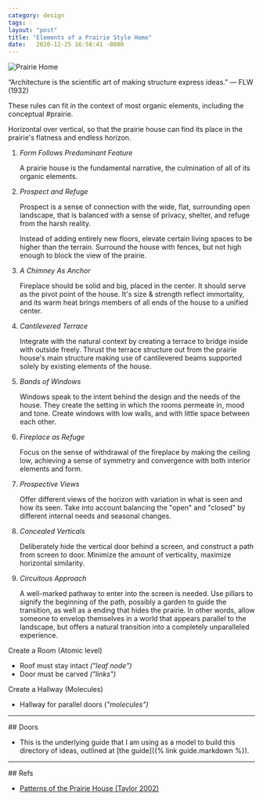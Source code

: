 ```yaml
---
category: design
tags: 💧
layout: "post"
title: "Elements of a Prairie Style Home"
date:   2020-12-25 16:58:41 -0800
---
```


![Prairie Home](/assets/images/prairie_house_1.jpg)

“Architecture is the scientific art of making structure express ideas.” — FLW (1932)

These rules can fit in the context of most organic elements, including the conceptual #prairie.

 Horizontal over vertical, so that the prairie house can find its place in the prairie's flatness and endless horizon.

1. *Form Follows Predominant Feature*

   A prairie house is the fundamental narrative, the culmination of all of its organic elements.

2. *Prospect and Refuge*

   Prospect is a sense of connection with the wide, flat, surrounding open landscape, that is balanced with a sense of privacy, shelter, and refuge from the harsh reality.

   Instead of adding entirely new floors, elevate certain living spaces to be higher than the terrain. Surround the house with fences, but not high enough to block the view of the prairie.

3. *A Chimney As Anchor*

   Fireplace should be solid and big, placed in the center. It should serve as the pivot point of the house. It's size & strength reflect immortality, and its warm heat brings members of all ends of the house to a unified center.

4. *Cantilevered Terrace*

   Integrate with the natural context by creating a terrace to bridge inside with outside freely. Thrust the terrace structure out from the prairie house's main structure making use of cantilevered beams supported solely by existing elements of the house.

5. *Bands of Windows*

   Windows speak to the intent behind the design and the needs of the house. They create the setting in which the rooms permeate in, mood and tone. Create windows with low walls, and with little space between each other.

6. *Fireplace as Refuge*

   Focus on the sense of withdrawal of the fireplace by making the ceiling low, achieving a sense of symmetry and convergence with both interior elements and form.

7. *Prospective Views*

   Offer different views of the horizon with variation in what is seen and how its seen. Take into account balancing the "open" and "closed" by different internal needs and seasonal changes.

8. *Concealed Verticals*

   Deliberately hide the vertical door behind a screen, and construct a path from screen to door. Minimize the amount of verticality, maximize horizontal similarity.

9. *Circuitous Approach*

   A well-marked pathway to enter into the screen is needed. Use pillars to signify the beginning of the path, possibly a garden to guide the transition, as well as a ending that hides the prairie. In other words, allow someone to envelop themselves in a world that appears parallel to the landscape, but offers a natural transition into a completely unparalleled experience.

Create a Room (Atomic level)

- Roof must stay intact *("leaf node")*
- Door must be carved *("links")*

Create a Hallway (Molecules)

- Hallway for parallel doors (*"molecules")*

<hr/>
## Doors

- This is the underlying guide that I am using as a model to build this directory of ideas, outlined at [the guide]({% link guide.markdown %}).


<hr/>
## Refs

  - [Patterns of the Prairie House (Taylor 2002)](https://citeseerx.ist.psu.edu/viewdoc/download?doi=10.1.1.59.5176&rep=rep1&type=pdf)